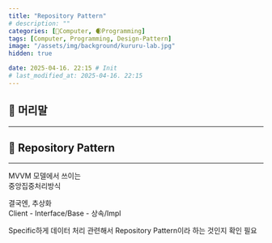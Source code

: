 ```yaml
---
title: "Repository Pattern"
# description: ""
categories: [💫Computer, 🌒Programming]
tags: [Computer, Programming, Design-Pattern]
image: "/assets/img/background/kururu-lab.jpg"
hidden: true

date: 2025-04-16. 22:15 # Init
# last_modified_at: 2025-04-16. 22:15
---
```


## 💫 머리말

---

## 💫 Repository Pattern

---

MVVM 모델에서 쓰이는  
중앙집중처리방식  

결국엔, 추상화  
Client - Interface/Base - 상속/Impl  

Specific하게 데이터 처리 관련해서 Repository Pattern이라 하는 것인지 확인 필요  
